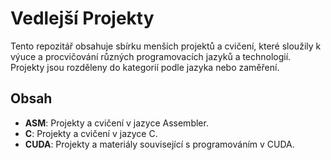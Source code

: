 # Vedlejší Projekty

Tento repozitář obsahuje sbírku menších projektů a cvičení, které sloužily k výuce a procvičování různých programovacích jazyků a technologií. Projekty jsou rozděleny do kategorií podle jazyka nebo zaměření.

## Obsah

*   **ASM**: Projekty a cvičení v jazyce Assembler.
*   **C**: Projekty a cvičení v jazyce C.
*   **CUDA**: Projekty a materiály související s programováním v CUDA.
